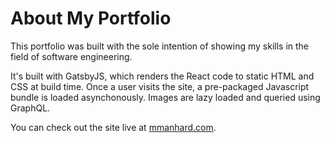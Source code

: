 # About My Portfolio

This portfolio was built with the sole intention of showing my skills in the
field of software engineering.

It's built with GatsbyJS, which renders the React code to static HTML and CSS at
build time. Once a user visits the site, a pre-packaged Javascript bundle is
loaded asynchonously. Images are lazy loaded and queried using GraphQL.

You can check out the site live at [mmanhard.com](https://mmanhard.com).
